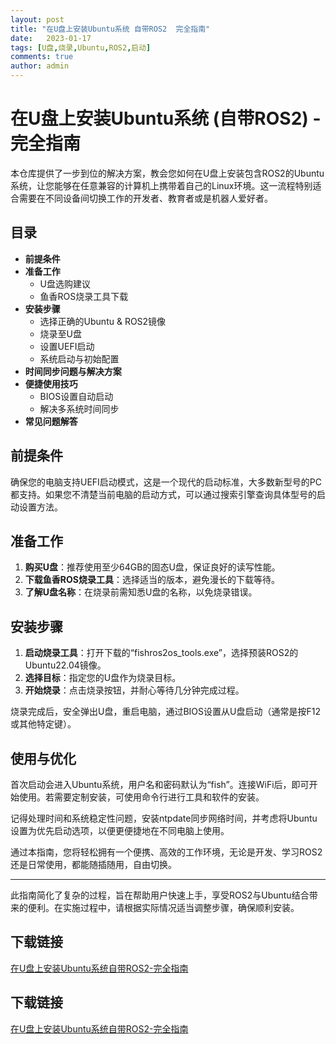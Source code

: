 ```yaml
---
layout: post
title: "在U盘上安装Ubuntu系统 自带ROS2  完全指南"
date:   2023-01-17
tags: [U盘,烧录,Ubuntu,ROS2,启动]
comments: true
author: admin
---
```

# 在U盘上安装Ubuntu系统 (自带ROS2) - 完全指南

本仓库提供了一步到位的解决方案，教会您如何在U盘上安装包含ROS2的Ubuntu系统，让您能够在任意兼容的计算机上携带着自己的Linux环境。这一流程特别适合需要在不同设备间切换工作的开发者、教育者或是机器人爱好者。

## 目录

- **前提条件**
- **准备工作**
    - U盘选购建议
    - 鱼香ROS烧录工具下载
- **安装步骤**
    - 选择正确的Ubuntu & ROS2镜像
    - 烧录至U盘
    - 设置UEFI启动
    - 系统启动与初始配置
- **时间同步问题与解决方案**
- **便捷使用技巧**
    - BIOS设置自动启动
    - 解决多系统时间同步
- **常见问题解答**

## 前提条件

确保您的电脑支持UEFI启动模式，这是一个现代的启动标准，大多数新型号的PC都支持。如果您不清楚当前电脑的启动方式，可以通过搜索引擎查询具体型号的启动设置方法。

## 准备工作

1. **购买U盘**：推荐使用至少64GB的固态U盘，保证良好的读写性能。
2. **下载鱼香ROS烧录工具**：选择适当的版本，避免漫长的下载等待。
3. **了解U盘名称**：在烧录前需知悉U盘的名称，以免烧录错误。

## 安装步骤

1. **启动烧录工具**：打开下载的“fishros2os_tools.exe”，选择预装ROS2的Ubuntu22.04镜像。
2. **选择目标**：指定您的U盘作为烧录目标。
3. **开始烧录**：点击烧录按钮，并耐心等待几分钟完成过程。

烧录完成后，安全弹出U盘，重启电脑，通过BIOS设置从U盘启动（通常是按F12或其他特定键）。

## 使用与优化

首次启动会进入Ubuntu系统，用户名和密码默认为“fish”。连接WiFi后，即可开始使用。若需要定制安装，可使用命令行进行工具和软件的安装。

记得处理时间和系统稳定性问题，安装ntpdate同步网络时间，并考虑将Ubuntu设置为优先启动选项，以便更便捷地在不同电脑上使用。

通过本指南，您将轻松拥有一个便携、高效的工作环境，无论是开发、学习ROS2还是日常使用，都能随插随用，自由切换。

---

此指南简化了复杂的过程，旨在帮助用户快速上手，享受ROS2与Ubuntu结合带来的便利。在实施过程中，请根据实际情况适当调整步骤，确保顺利安装。

## 下载链接

[在U盘上安装Ubuntu系统自带ROS2-完全指南](https://pan.quark.cn/s/b519a1b3e223)

## 下载链接

[在U盘上安装Ubuntu系统自带ROS2-完全指南](https://pan.quark.cn/s/cdb751e52960)